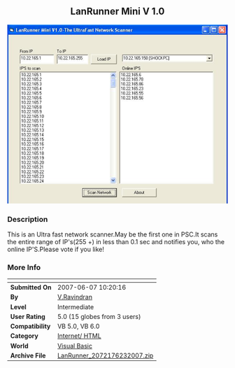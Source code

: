 ﻿<div align="center">

## LanRunner Mini V 1\.0

<img src="PIC2007623135553994.JPG">
</div>

### Description

This is an Ultra fast network scanner.May be the first one in PSC.It scans the entire range of IP's(255 +) in less than 0.1 sec and notifies you, who the online IP'S.Please vote if you like!
 
### More Info
 


<span>             |<span>
---                |---
**Submitted On**   |2007-06-07 10:20:16
**By**             |[V\.Ravindran](https://github.com/Planet-Source-Code/PSCIndex/blob/master/ByAuthor/v-ravindran.md)
**Level**          |Intermediate
**User Rating**    |5.0 (15 globes from 3 users)
**Compatibility**  |VB 5\.0, VB 6\.0
**Category**       |[Internet/ HTML](https://github.com/Planet-Source-Code/PSCIndex/blob/master/ByCategory/internet-html__1-34.md)
**World**          |[Visual Basic](https://github.com/Planet-Source-Code/PSCIndex/blob/master/ByWorld/visual-basic.md)
**Archive File**   |[LanRunner\_2072176232007\.zip](https://github.com/Planet-Source-Code/v-ravindran-lanrunner-mini-v-1-0__1-68873/archive/master.zip)








